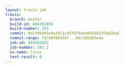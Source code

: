 ```yaml
---
layout: travis-job
travis:
  branch: master
  build-id: 684392850
  build-number: 283
  commit: 0dc396d05e4a34c1cd57079ada665bb53fa828ad
  commit-range: 7d7d970645b7...0dc396d05e4a
  job-id: 684392852
  job-number: 283.2
  os-name: linux
  test-result: 0
---
```

